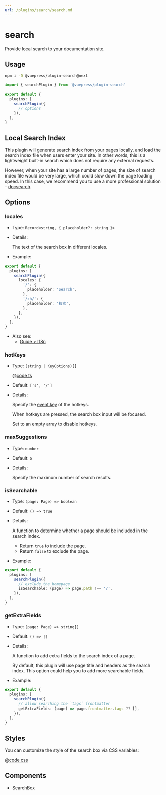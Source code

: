 ```yaml
---
url: /plugins/search/search.md
---
```

# search

Provide local search to your documentation site.

## Usage

```bash
npm i -D @vuepress/plugin-search@next
```

```ts title=".vuepress/config.ts"
import { searchPlugin } from '@vuepress/plugin-search'

export default {
  plugins: [
    searchPlugin({
      // options
    }),
  ],
}
```

## Local Search Index

This plugin will generate search index from your pages locally, and load the search index file when users enter your site. In other words, this is a lightweight built-in search which does not require any external requests.

However, when your site has a large number of pages, the size of search index file would be very large, which could slow down the page loading speed. In this case, we recommend you to use a more professional solution - [docsearch](./docsearch.md).

## Options

### locales

* Type: `Record<string, { placeholder?: string }>`

* Details:

  The text of the search box in different locales.

* Example:

```ts title=".vuepress/config.ts"
export default {
  plugins: [
    searchPlugin({
      locales: {
        '/': {
          placeholder: 'Search',
        },
        '/zh/': {
          placeholder: '搜索',
        },
      },
    }),
  ],
}
```

* Also see:
  * [Guide > I18n](https://vuejs.press/guide/i18n.html)

### hotKeys

* Type: `(string | KeyOptions)[]`

  @[code ts](@vuepress/helper/src/shared/key.ts)

* Default: `['s', '/']`

* Details:

  Specify the [event.key](http://keycode.info/) of the hotkeys.

  When hotkeys are pressed, the search box input will be focused.

  Set to an empty array to disable hotkeys.

### maxSuggestions

* Type: `number`

* Default: `5`

* Details:

  Specify the maximum number of search results.

### isSearchable

* Type: `(page: Page) => boolean`

* Default: `() => true`

* Details:

  A function to determine whether a page should be included in the search index.

  * Return `true` to include the page.
  * Return `false` to exclude the page.

* Example:

```ts title=".vuepress/config.ts"
export default {
  plugins: [
    searchPlugin({
      // exclude the homepage
      isSearchable: (page) => page.path !== '/',
    }),
  ],
}
```

### getExtraFields

* Type: `(page: Page) => string[]`

* Default: `() => []`

* Details:

  A function to add extra fields to the search index of a page.

  By default, this plugin will use page title and headers as the search index. This option could help you to add more searchable fields.

* Example:

```ts title=".vuepress/config.ts"
export default {
  plugins: [
    searchPlugin({
      // allow searching the `tags` frontmatter
      getExtraFields: (page) => page.frontmatter.tags ?? [],
    }),
  ],
}
```

## Styles

You can customize the style of the search box via CSS variables:

@[code css](@vuepress/plugin-search/src/client/styles/vars.css)

## Components

* SearchBox

